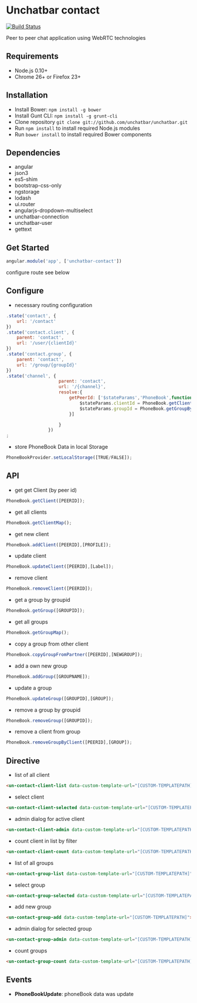 # Unchatbar contact
[![Build Status](https://travis-ci.org/unchatbar/unchatbar-contact.svg?branch=master)](https://travis-ci.org/unchatbar/unchatbar-contact)


Peer to peer chat application using WebRTC technologies

## Requirements
* Node.js 0.10+
* Chrome 26+ or Firefox 23+

## Installation
* Install Bower: `npm install -g bower`
* Install Gunt CLI: `npm install -g grunt-cli`
* Clone repository `git clone git://github.com/unchatbar/unchatbar.git`
* Run `npm install` to install required Node.js modules
* Run `bower install` to install required Bower components


## Dependencies
* angular
* json3
* es5-shim
* bootstrap-css-only
* ngstorage
* lodash
* ui.router
* angularjs-dropdown-multiselect
* unchatbar-connection
* unchatbar-user
* gettext

## Get Started
```javascript
angular.module('app', ['unchatbar-contact'])
```

configure route see below




## Configure

* necessary routing configuration

>
```javascript
.state('contact', {
    url: '/contact'
})
.state('contact.client', {
    parent: 'contact',
    url: '/user/{clientId}'
})
.state('contact.group', {
    parent: 'contact',
    url: '/group/{groupId}'
})
.state('channel', {
                    parent: 'contact',
                    url: '/{channel}',
                    resolve:{
                        getPeerId: ['$stateParams','PhoneBook',function( $stateParams,PhoneBook){
                            $stateParams.clientId = PhoneBook.getClientByChannel($stateParams.channel).id || null;
                            $stateParams.groupId = PhoneBook.getGroupByChannel($stateParams.channel).id || null;
                        }]

                    }
                })
;
```

* store PhoneBook Data in local Storage

>
```javascript
PhoneBookProvider.setLocalStorage([TRUE/FALSE]);
```


## API
* get get Client (by peer id)

>
```javascript
PhoneBook.getClient([PEERID]);
```

* get all clients

>
```javascript
PhoneBook.getClientMap();
```

* get new client

>
```javascript
PhoneBook.addClient([PEERID],[PROFILE]);
```

* update client

>
```javascript
PhoneBook.updateClient([PEERID],[Label]);
```

* remove client

>
```javascript
PhoneBook.removeClient([PEERID]);
```

* get a group by groupid

>
```javascript
PhoneBook.getGroup([GROUPID]);
```


* get all groups

>
```javascript
PhoneBook.getGroupMap();
```


* copy a group from other client

>
```javascript
PhoneBook.copyGroupFromPartner([PEERID],[NEWGROUP]);
```

* add a own new group

>
```javascript
PhoneBook.addGroup([GROUPNAME]);
```


* update a group

>
```javascript
PhoneBook.updateGroup([GROUPID],[GROUP]);
```

* remove a group by groupid

>
```javascript
PhoneBook.removeGroup([GROUPID]);
```

* remove a client from group

>
```javascript
PhoneBook.removeGroupByClient([PEERID],[GROUP]);
```

## Directive

* list of all client

>
```html
<un-contact-client-list data-custom-template-url="[CUSTOM-TEMPLATEPATH]"></un-contact-client-list>
```


* select client

>
```html
<un-contact-client-selected data-custom-template-url="[CUSTOM-TEMPLATEPATH]" data-client-filter="[FILTEROBJECT]"></un-contact-client-selected>
```


* admin dialog for active client

>
```html
<un-contact-client-admin data-custom-template-url="[CUSTOM-TEMPLATEPATH]"></un-contact-client-admin>
```

* count client in list by filter

>
```html
<un-contact-client-count data-custom-template-url="[CUSTOM-TEMPLATEPATH]" addition-class="[CSS-CLASS]" data-client-filter="[FILTEROBJECT]"></un-contact-client-count>
```


* list of all groups

>
```html
<un-contact-group-list data-custom-template-url="[CUSTOM-TEMPLATEPATH]"></un-contact-group-list>
```


* select group

>
```html
<un-contact-group-selected data-custom-template-url="[CUSTOM-TEMPLATEPATH]"></un-contact-group-selected>
```


* add new group

>
```html
<un-contact-group-add data-custom-template-url="[CUSTOM-TEMPLATEPATH]"></un-contact-group-add>
```

* admin dialog for selected group

>
```html
<un-contact-group-admin data-custom-template-url="[CUSTOM-TEMPLATEPATH]"></un-contact-group-admin>
```

* count groups

>
```html
<un-contact-group-count data-custom-template-url="[CUSTOM-TEMPLATEPATH]" addition-class="[CSS-CLASS]"></un-contact-group-count>
```


## Events

* **PhoneBookUpdate**: phoneBook data was update
